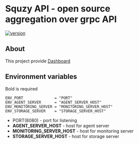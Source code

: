 # Squzy API - open source aggregation over grpc API

[![version](https://img.shields.io/github/v/release/squzy/squzy.svg)](https://github.com/squzy/squzy)

## About

This project provide [Dashboard](https://github.com/squzy/squzy-dashboard)

## Environment variables

Bold is required

	ENV_PORT              = "PORT"
	ENV_AGENT_SERVER      = "AGENT_SERVER_HOST"
	ENV_MONITORING_SERVER = "MONITORING_SERVER_HOST"
	ENV_STORAGE_SERVER    = "STORAGE_SERVER_HOST"

- PORT(8080) - port for listening
- **AGENT_SERVER_HOST** - host for agent server
- **MONITORING_SERVER_HOST** - host for monitoring server
- **STORAGE_SERVER_HOST** - host for storage server
